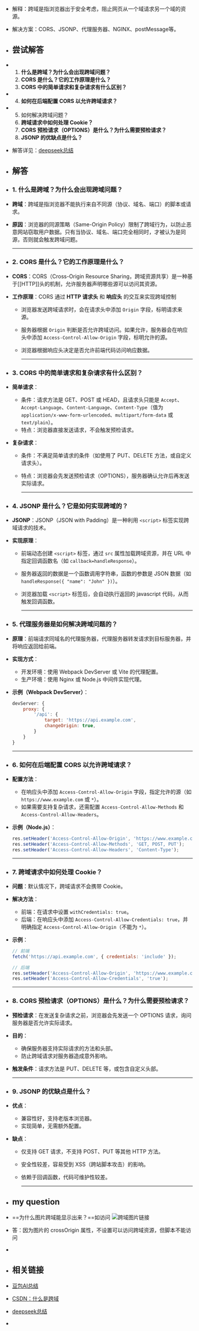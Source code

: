 - 解释：跨域是指浏览器出于安全考虑，阻止网页从一个域请求另一个域的资源。
- 解决方案：CORS、JSONP、代理服务器、NGINX、postMessage等。
- ## 尝试解答
- 1. **什么是跨域？为什么会出现跨域问题？**
  2. **CORS 是什么？它的工作原理是什么？**
  3. **CORS 中的简单请求和复杂请求有什么区别？**
- 4. **如何在后端配置 CORS 以允许跨域请求？**
- 5. 如何解决跨域问题？
  7. **跨域请求中如何处理 Cookie？**
  8. **CORS 预检请求（OPTIONS）是什么？为什么需要预检请求？**
  9. **JSONP 的优缺点是什么？**
- 解答详见：[deepseek总结](https://chat.deepseek.com/a/chat/s/3fb581cb-a85f-4523-8500-7a455e1ed2a2)
- ## 解答
- ### 1. **什么是跨域？为什么会出现跨域问题？**
- **跨域**：跨域是指浏览器不能执行来自不同源（协议、域名、端口）的脚本或请求。
- **原因**：浏览器的同源策略（Same-Origin Policy）限制了跨域行为，以防止恶意网站窃取用户数据。只有当协议、域名、端口完全相同时，才被认为是同源，否则就会触发跨域问题。
  
  ---
- ### 2. **CORS 是什么？它的工作原理是什么？**
- **CORS**：CORS（Cross-Origin Resource Sharing，跨域资源共享）是一种基于[[HTTP]]头的机制，允许服务器声明哪些源可以访问其资源。
- **工作原理**：CORS 通过 **HTTP 请求头** 和 **响应头** 的交互来实现跨域控制
	- 浏览器发送跨域请求时，会在请求头中添加 `Origin` 字段，标明请求来源。
	- 服务器根据 `Origin` 判断是否允许跨域访问。如果允许，服务器会在响应头中添加 `Access-Control-Allow-Origin` 字段，标明允许的源。
	- 浏览器根据响应头决定是否允许前端代码访问响应数据。 
	  
	  ---
- ### 3. **CORS 中的简单请求和复杂请求有什么区别？**
- **简单请求**：
	- 条件：请求方法是 GET、POST 或 HEAD，且请求头只能是 `Accept`、`Accept-Language`、`Content-Language`、`Content-Type`（值为 `application/x-www-form-urlencoded`、`multipart/form-data` 或 `text/plain`）。
	- 特点：浏览器直接发送请求，不会触发预检请求。
- **复杂请求**：
	- 条件：不满足简单请求的条件（如使用了 PUT、DELETE 方法，或自定义请求头）。
	- 特点：浏览器会先发送预检请求（OPTIONS），服务器确认允许后再发送实际请求。
	  
	  ---
- ### 4. **JSONP 是什么？它是如何实现跨域的？**
- **JSONP**：JSONP（JSON with Padding）是一种利用 `<script>` 标签实现跨域请求的技术。
- **实现原理**：
	- 前端动态创建 `<script>` 标签，通过 `src` 属性加载跨域资源，并在 URL 中指定回调函数名（如 `callback=handleResponse`）。
	- 服务器返回的数据是一个函数调用字符串，函数的参数是 JSON 数据（如 `handleResponse({ "name": "John" })`）。
	- 浏览器加载 `<script>` 标签后，会自动执行返回的 javascript 代码，从而触发回调函数。
	  
	  ---
- ### 5. **代理服务器是如何解决跨域问题的？**
- **原理**：前端请求同域名的代理服务器，代理服务器转发请求到目标服务器，并将响应返回给前端。
- **实现方式**：
	- 开发环境：使用 Webpack DevServer 或 Vite 的代理配置。
	- 生产环境：使用 Nginx 或 Node.js 中间件实现代理。
- **示例（Webpack DevServer）**：
  ```javascript
  devServer: {
      proxy: {
          '/api': {
              target: 'https://api.example.com',
              changeOrigin: true,
          }
      }
  }
  ```
  
  ---
- ### 6. **如何在后端配置 CORS 以允许跨域请求？**
- **配置方法**：
	- 在响应头中添加 `Access-Control-Allow-Origin` 字段，指定允许的源（如 `https://www.example.com` 或 `*`）。
	- 如果需要支持复杂请求，还需配置 `Access-Control-Allow-Methods` 和 `Access-Control-Allow-Headers`。
- **示例（Node.js）**：
  ```javascript
  res.setHeader('Access-Control-Allow-Origin', 'https://www.example.com');
  res.setHeader('Access-Control-Allow-Methods', 'GET, POST, PUT');
  res.setHeader('Access-Control-Allow-Headers', 'Content-Type');
  ```
  
  ---
- ### 7. **跨域请求中如何处理 Cookie？**
- **问题**：默认情况下，跨域请求不会携带 Cookie。
- **解决方法**：
	- 前端：在请求中设置 `withCredentials: true`。
	- 后端：在响应头中添加 `Access-Control-Allow-Credentials: true`，并明确指定 `Access-Control-Allow-Origin`（不能为 `*`）。
- **示例**：
  ```javascript
  // 前端
  fetch('https://api.example.com', { credentials: 'include' });
  
  // 后端
  res.setHeader('Access-Control-Allow-Origin', 'https://www.example.com');
  res.setHeader('Access-Control-Allow-Credentials', 'true');
  ```
  
  ---
- ### 8. **CORS 预检请求（OPTIONS）是什么？为什么需要预检请求？**
- **预检请求**：在发送复杂请求之前，浏览器会先发送一个 OPTIONS 请求，询问服务器是否允许实际请求。
- **目的**：
	- 确保服务器支持实际请求的方法和头部。
	- 防止跨域请求对服务器造成意外影响。
- **触发条件**：请求方法是 PUT、DELETE 等，或包含自定义头部。
  
  ---
- ### 9. **JSONP 的优缺点是什么？**
- **优点**：
	- 兼容性好，支持老版本浏览器。
	- 实现简单，无需额外配置。
- **缺点**：
	- 仅支持 GET 请求，不支持 POST、PUT 等其他 HTTP 方法。
	- 安全性较差，容易受到 XSS（跨站脚本攻击）的影响。
	- 依赖于回调函数，代码可维护性较差。
	  
	  ---
- ## my question
- ==为什么图片跨域能显示出来？==如访问 ![跨域图片链接](`https://developer.mozilla.org/pimg/aHR0cHM6Ly9zdGF0aWM0LmJ1eXNlbGxhZHMubmV0L3V1LzIvMTU0ODUwLzE3Mjc4MTI4OTYtMTI4bG9nb3RyYW5zcGFyZW50LnBuZw%3D%3D.gh3KvCKF1fAfFQjU1WRLqdj7b3kR029VsuxGrnlXxcA%3D`)
- 答：因为图片的 crossOrigin 属性，不设置可以访问跨域资源，但脚本不能访问
-
- ## 相关链接
- [豆包AI总结](https://www.doubao.com/thread/w1fb0fcdb2eacb7fb)
- [CSDN：什么是跨域](https://blog.csdn.net/fudaihb/article/details/140187291)
- [deepseek总结](https://chat.deepseek.com/a/chat/s/3fb581cb-a85f-4523-8500-7a455e1ed2a2)
-